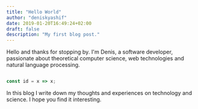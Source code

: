 ```yaml
---
title: "Hello World"
author: "deniskyashif"
date: 2019-01-20T16:49:24+02:00
draft: false
description: "My first blog post."
---
```


Hello and thanks for stopping by. I'm Denis, a software developer, passionate about theoretical computer science, web technologies and natural language processing. 

```javascript

const id = x => x;

```

In this blog I write down my thoughts and experiences on technology and science. I hope you find it interesting.  
